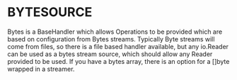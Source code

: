 BYTESOURCE 
==========

Bytes is a BaseHandler which allows Operations to be provided
which are based on configuration from Bytes streams.
Typically Byte streams will come from files, so there is a file
based handler available, but any io.Reader can be used as a bytes
stream source, which should allow any Reader provided to be
used. If you have a bytes array, there is an option for a []byte
wrapped in a streamer.
